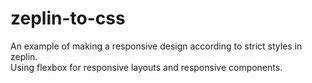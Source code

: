 ﻿# zeplin-to-css
An example of making a responsive design according to strict styles in zeplin.<br>
Using flexbox for responsive layouts and responsive components.

